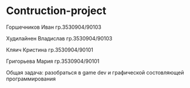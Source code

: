 # Contruction-project
Горшечников Иван гр.3530904/90103

Худилайнен Владислав гр.3530904/90103 

Кляич Кристина гр.3530904/90101

Григорьева Мария гр.3530904/90101

Общая задача: разобраться в game dev и графической состовляющей программирования
